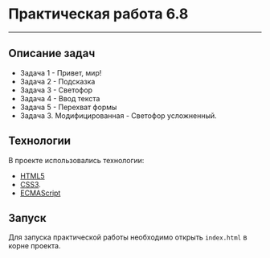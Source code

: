 # Практическая работа 6.8
***
## Описание задач
- Задача 1 - Привет, мир!
- Задача 2 - Подсказка
- Задача 3 - Светофор
- Задача 4 - Ввод текста
- Задача 5 - Перехват формы
- Задача 3. Модифицированная - Светофор усложненный.

## Технологии
В проекте использовались технологии:
- [HTML5](https://html.com/html5/) 
- [CSS3](https://devdoc.net/web/developer.mozilla.org/en-US/docs/CSS/CSS3.html).
- [ECMAScript](https://developer.mozilla.org/en-US/docs/Web/JavaScript/JavaScript_technologies_overview)

## Запуск
Для запуска практической работы необходимо открыть `index.html` в корне проекта.